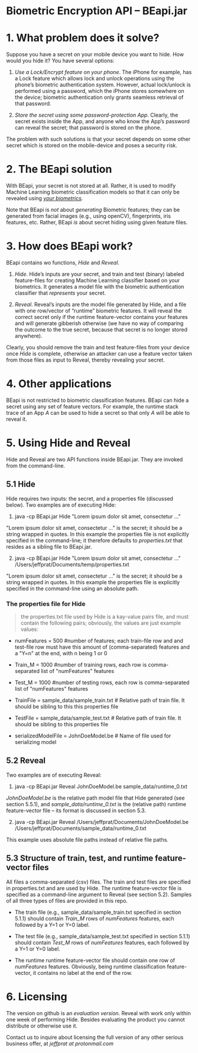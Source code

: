 # Biometric Encryption API – BEapi.jar

# 1. What problem does it solve?

Suppose you have a secret on your mobile device you want to hide. How
would you hide it? You have several options:

1.  *Use a Lock/Encrypt feature on your phone*. The iPhone for example,
    has a Lock feature which allows lock and unlock operations using the
    phone’s biometric authentication system. However, actual lock/unlock
    is performed using a password, which the iPhone stores somewhere on
    the device; biometric authentication only grants seamless retrieval of that
    password.

2.  *Store the secret using some password-protection App*. Clearly, the
    secret exists inside the App, and anyone who know the App’s password
    can reveal the secret; that password is stored on the phone.

The problem with such solutions is that your secret depends on some other secret which is stored
on the mobile-device and poses a security risk.

# 2. The BEapi solution

With BEapi, your secret is not stored at all. Rather, it is
used to modify Machine Learning biometric classification models so that
it can only be revealed using *<u>your biometrics</u>*. 

Note that BEapi is *not* about  *generating* Biometric features; they can be generated from facial images (e.g., using openCV), fingerprints, iris features, etc. Rather, BEapi *is* about secret hiding using given feature files.

# 3. How does BEapi work?

BEapi contains wo functions, *Hide* and *Reveal*.

1.  *Hide*. Hide’s inputs are your secret, and train and test (binary)
    labeled feature-files for creating Machine Learning classifier based
    on your biometrics. It generates a model file with the biometric
    authentication classifier that *represents* your secret.

2.  *Reveal*. Reveal’s inputs are the model file generated by Hide, and
    a file with one row/vector of “runtime” biometric features. It will
    reveal the correct secret only if the runtime feature-vector
    contains your features and will generate gibberish otherwise (we have no way of comparing the outcome to the true secret, because that secret is no longer stored anywhere).

Clearly, you should remove the train and test feature-files from your
device once *Hide* is complete, otherwise an attacker can use a feature
vector taken from those files as input to Reveal, thereby revealing your
secret.

# 4. Other applications

BEapi is not restricted to biometric classification features. BEapi can
hide a secret using any set of feature vectors. For example, the runtime
stack trace of an App *A* can be used to hide a secret so that only *A*
will be able to reveal it.

# 5. Using Hide and Reveal

Hide and Reveal are two API functions inside BEapi.jar. They are invoked
from the command-line.

## 5.1 Hide

Hide requires two inputs: the secret, and a properties file (discussed
below). Two examples are of executing Hide:

1.  java -cp BEapi.jar Hide "Lorem ipsum dolor sit amet, consectetur
    ..."

"Lorem ipsum dolor sit amet, consectetur ..." is the secret; it should
be a string wrapped in quotes. In this example the properties file is
not explicitly specified in the command-line; it therefore defaults to
*properties.txt* that resides as a sibling file to BEapi.jar.

2.  java -cp BEapi.jar Hide "Lorem ipsum dolor sit amet, consectetur
    ..." /Users/jeffprat/Documents/temp/properties.txt

"Lorem ipsum dolor sit amet, consectetur ..." is the secret; it should
be a string wrapped in quotes. In this example the properties file is
explicitly specified in the command-line using an absolute path.

### The properties file for Hide

> the properties.txt file used by Hide is a kay-value pairs file, and
> must contain the following pairs; obviously, the values are just
> example values:

-   numFeatures = 500 \#number of features; each train-file row and and
    test-file row must have this amount of (comma-separated) features
    and a "Y=n" at the end, with n being 1 or 0

-   Train_M = 1000 \#number of training rows, each row is
    comma-separated list of "numFeatures" features

-   Test_M = 1000 \#number of testing rows, each row is comma-separated
    list of "numFeatures" features

-   TrainFile = sample_data/sample_train.txt \# Relative path of train
    file. It should be sibling to this this properties file

-   TestFile = sample_data/sample_test.txt \# Relative path of train
    file. It should be sibling to this properties file

-   serializedModelFile = JohnDoeModel.be \# Name of file used for
    serializing model

## 5.2 Reveal

Two examples are of executing Reveal:

1.  java -cp BEapi.jar Reveal JohnDoeModel.be sample_data/runtime_0.txt

*JohnDoeModel.be* is the relative path model file that Hide generated
(see section 5.5.1), and *sample_data/runtime_0.txt* is the (relative
path) runtime feature-vector file – its format is discussed in section
5.3.

2.  java -cp BEapi.jar Reveal /Users/jeffprat/Documents/JohnDoeModel.be
    /Users/jeffprat/Documents/sample_data/runtime_0.txt

This example uses absolute file paths instead of relative file paths.

## 5.3 Structure of train, test, and runtime feature-vector files 

All files a comma-separated (csv) files. The train and test files are
specified in properties.txt and are used by Hide. The runtime
feature-vector file is specified as a command-line argument to Reveal
(see section 5.2). Samples of all three types of files are provided in this repo.

-   The train file (e.g., sample_data/sample_train.txt specified in
    section 5.1.1) should contain *Train_M* rows of *numFeatures*
    features, each followed by a Y=1 or Y=0 label.

-   The test file (e.g., sample_data/sample_test.txt specified in
    section 5.1.1) should contain *Test_M* rows of *numFeatures*
    features, each followed by a Y=1 or Y=0 label.

-   The runtime runtime feature-vector file should contain one row of
    *numFeatures* features. Obviously, being runtime classification
    feature-vector, it contains no label at the end of the row.

# 6. Licensing

The version on github is an *evaluation version*. Reveal with work only
within one week of performing Hide. Besides evaluating the product you
cannot distribute or otherwise use it.

Contact us to inquire about licensing the full version of any other
serious business offer, at *jeffprat at protonmail.com*

